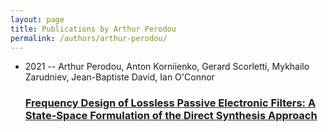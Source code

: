```yaml
---
layout: page
title: Publications by Arthur Perodou
permalink: /authors/arthur-perodou/
---
```


<ul class="post-list">
<li><span class='post-meta'>2021 -- Arthur Perodou, Anton Korniienko, Gerard Scorletti, Mykhailo Zarudniev, Jean-Baptiste David, Ian O'Connor</span><h3><a class='post-link' href='../../frequency-design-of-lossless-passive-electronic-filters-a-state-space-formulation-of-the-direct-synthesis-approach'>Frequency Design of Lossless Passive Electronic Filters: A State-Space Formulation of the Direct Synthesis Approach</a></h3></li>

</ul>
